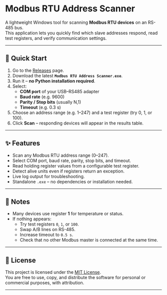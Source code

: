 # Modbus RTU Address Scanner

A lightweight Windows tool for scanning **Modbus RTU devices** on an RS-485 bus.  
This application lets you quickly find which slave addresses respond, read test registers, and verify communication settings.

---

## 🚀 Quick Start

1. Go to the [Releases](../../releases) page.
2. Download the latest **`Modbus RTU Address Scanner.exe`**.
3. Run it – **no Python installation required**.
4. Select:
   - **COM port** of your USB–RS485 adapter  
   - **Baud rate** (e.g. 9600)  
   - **Parity / Stop bits** (usually N,1)  
   - **Timeout** (e.g. 0.3 s)  
5. Choose an address range (e.g. 1–247) and a test register (try 0, 1, or 100).  
6. Click **Scan** – responding devices will appear in the results table.

---

## ✨ Features
- Scan any Modbus RTU address range (0–247).
- Select COM port, baud rate, parity, stop bits, and timeout.
- Read holding register values from a configurable test register.
- Detect alive units even if registers return an exception.
- Live log output for troubleshooting.
- Standalone `.exe` – no dependencies or installation needed.

---

## 🧾 Notes
- Many devices use register **1** for temperature or status.  
- If nothing appears:
  - Try test registers `0`, `1`, or `100`.
  - Swap A/B lines on RS-485.
  - Increase timeout to `0.5 s`.
  - Check that no other Modbus master is connected at the same time.

---

## 📜 License
This project is licensed under the [MIT License](LICENSE).  
You are free to use, copy, and distribute the software for personal or commercial purposes, with attribution.

---
